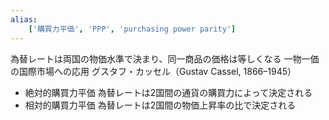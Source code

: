 ```yaml
---
alias:
    ['購買力平価', 'PPP', 'purchasing power parity']
---
```

為替レートは両国の物価水準で決まり、同一商品の価格は等しくなる
一物一価の国際市場への応用
グスタフ・カッセル（Gustav Cassel, 1866–1945）
- 絶対的購買力平価
    為替レートは2国間の通貨の購買力によって決定される
- 相対的購買力平価
    為替レートは2国間の物価上昇率の比で決定される